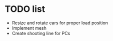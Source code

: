 # TODO list
* Resize and rotate ears for proper load position
* Implement mesh
* Create shooting line for PCs
